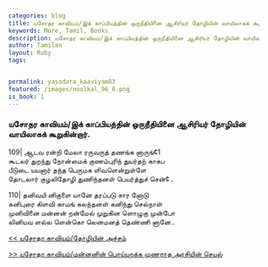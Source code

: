 ```yaml
---  
categories: blog  
title: யசோதர காவியம்/இக் காப்பியத்தின் ஒருநீதியினை ஆசிரியர் தோழியின் வாயிலாகக் கூறுகின்றார்.
keywords: More, Tamil, Books  
description: யசோதர காவியம்/இக் காப்பியத்தின் ஒருநீதியினை ஆசிரியர் தோழியின் வாயிலாகக் கூறுகின்றார்.
author: Tamilan  
layout: Ruby  
tags:     


permalink: yasodara_kaaviyam83  
featured: /images/noolkal_96_6.png  
is_book: 1
---  
```



### யசோதர காவியம்/இக் காப்பியத்தின் ஒருநீதியினை ஆசிரியர் தோழியின் வாயிலாகக் கூறுகின்றார்.

109| ஆடவ ரன்றி மேலா ரருவருத் தணங்க னாருங்¢1  
கூடலர் துறந்து நோன்மைக் குணம்புரிந் துயர்தற் காகப  
பீடுடை யயனார் தந்த பெருமக ளிவளென்றுள்ளே  
தோடலார் குழலிதோழி துணிந்தனள் பெயர்த்துச் சென்¢ .

110| தனிவயி னிகுளை யானே தரப்படு சார னோடு  
கனிபுரை கிளவி காமங் கலந்தனள் கனிந்து செல்நாள்  
முனிவினை மன்னன் றன்மேல் முறுகின ளொழுகு முன்போ  
லினியவ ளல்ல ளென்கொ லெனமனத் தெண்ணி னானே..

[<< யசோதர காவியம்/தோழியின் அச்சம்](yasodara_kaaviyam82)  
  
[>> யசோதர காவியம்/மன்னனின் பொய்யுறக்க முணராத அரசியின் செயல்](yasodara_kaaviyam84)


